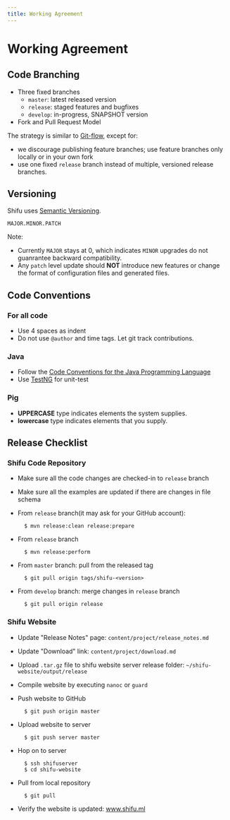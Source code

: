 ```yaml
---
title: Working Agreement
---
```


Working Agreement
=================

Code Branching
--------------

* Three fixed branches 
    * ``master``: latest released version 
    * ``release``: staged features and bugfixes 
    * ``develop``: in-progress, SNAPSHOT version 
* Fork and Pull Request Model

The strategy is similar to [Git-flow](http://nvie.com/posts/a-successful-git-branching-model/), except for:

* we discourage publishing feature branches; use feature branches only locally or in your own fork
* use one fixed ``release`` branch instead of multiple, versioned release branches.


Versioning
----------

Shifu uses [Semantic Versioning](http://semver.org/).

``MAJOR.MINOR.PATCH``

Note:

* Currently ``MAJOR`` stays at 0, which indicates ``MINOR`` upgrades do not guanrantee backward compatibility.
* Any ``patch`` level update should **NOT** introduce new features or change the format of configuration files and generated files.



Code Conventions
----------------

### For all code

* Use 4 spaces as indent
* Do not use ``@author`` and time tags. Let git track contributions.

### Java

* Follow the [Code Conventions for the Java Programming Language](http://www.oracle.com/technetwork/java/javase/documentation/codeconvtoc-136057.html)
* Use [TestNG](http://testng.org/doc/index.html) for unit-test

### Pig

* **UPPERCASE** type indicates elements the system supplies.
* **lowercase** type indicates elements that you supply.


Release Checklist
-----------------

### Shifu Code Repository

* Make sure all the code changes are checked-in to ``release`` branch
* Make sure all the examples are updated if there are changes in file schema
* From ``release`` branch(it may ask for your GitHub account):

        $ mvn release:clean release:prepare

* From ``release`` branch

        $ mvn release:perform

* From ``master`` branch: pull from the released tag

        $ git pull origin tags/shifu-<version>

* From ``develop`` branch: merge changes in ``release`` branch

        $ git pull origin release

### Shifu Website

* Update "Release Notes" page: ``content/project/release_notes.md``
* Update "Download" link: ``content/project/download.md``
* Upload ``.tar.gz`` file to shifu website server release folder: ``~/shifu-website/output/release``
* Compile website by executing ``nanoc`` or ``guard``
* Push website to GitHub

        $ git push origin master

* Upload website to server

        $ git push server master

* Hop on to server

        $ ssh shifuserver
        $ cd shifu-website

* Pull from local repository

        $ git pull

* Verify the website is updated: www.shifu.ml

